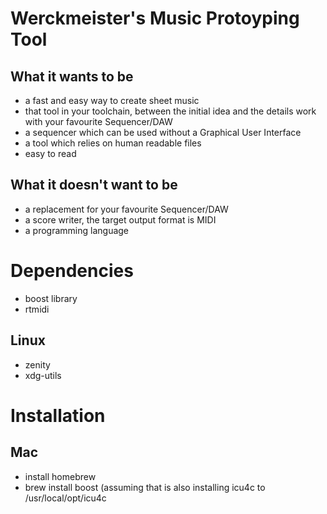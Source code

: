 # Werckmeister's Music Protoyping Tool
## What it wants to be
* a fast and easy way to create sheet music
* that tool in your toolchain, between the initial idea and the details work with your favourite Sequencer/DAW
* a sequencer which can be used without a Graphical User Interface
* a tool which relies on human readable files
* easy to read

## What it doesn't want to be
* a replacement for your favourite Sequencer/DAW
* a score writer, the target output format is MIDI
* a programming language
  

# Dependencies
- boost library
- rtmidi

## Linux
- zenity
- xdg-utils


# Installation 
## Mac
 - install homebrew
 - brew install boost (assuming that is also installing icu4c to /usr/local/opt/icu4c
